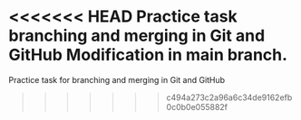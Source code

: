 <<<<<<< HEAD
Practice task branching and merging in Git and GitHub
Modification in main branch.
=======
Practice task for branching and merging in Git and GitHub
>>>>>>> c494a273c2a96a6c34de9162efb0c0b0e055882f
